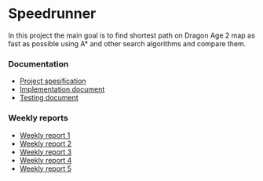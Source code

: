 # Speedrunner

In this project the main goal is to find shortest path on Dragon Age 2 map as fast as possible using A* and other 
search algorithms and compare them. 

### Documentation

* [Project spesification](https://github.com/jonitaajamo/speedrunner/blob/master/documentation/project_spesification.md)
* [Implementation document](https://github.com/jonitaajamo/speedrunner/blob/master/documentation/implementationdocument.md)
* [Testing document](https://github.com/jonitaajamo/speedrunner/blob/master/documentation/testdocumentation.md)

### Weekly reports
* [Weekly report 1](https://github.com/jonitaajamo/speedrunner/blob/master/documentation/weeklyreport1.md)
* [Weekly report 2](https://github.com/jonitaajamo/speedrunner/blob/master/documentation/weeklyreport2.md)
* [Weekly report 3](https://github.com/jonitaajamo/speedrunner/blob/master/documentation/weeklyreport3.md)
* [Weekly report 4](https://github.com/jonitaajamo/speedrunner/blob/master/documentation/weeklyreport4.md)
* [Weekly report 5](https://github.com/jonitaajamo/speedrunner/blob/master/documentation/weeklyreport5.md)
